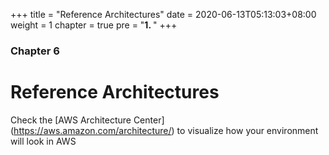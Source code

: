 +++
title = "Reference Architectures"
date = 2020-06-13T05:13:03+08:00
weight = 1
chapter = true
pre = "<b>1. </b>"
+++

### Chapter 6

# Reference Architectures

Check the [AWS Architecture Center] (https://aws.amazon.com/architecture/) to visualize how your environment will look in AWS
